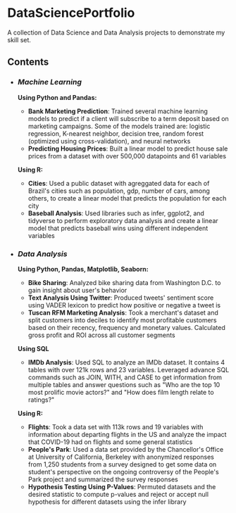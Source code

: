 # DataSciencePortfolio

A collection of Data Science and Data Analysis projects to demonstrate my skill set.

## Contents
* ### _Machine Learning_
  **Using Python and Pandas:**
     * **Bank Marketing Prediction**: Trained several machine learning models to predict if a client will subscribe to a term deposit based on marketing campaigns. Some of the models trained are: logistic regression, K-nearest neighbor, decision tree, random forest (optimized using cross-validation), and neural networks 
     * **Predicting Housing Prices**: Built a linear model to predict house sale prices from a dataset with over 500,000 datapoints and 61 variables
     
  **Using R:**
    * **Cities**: Used a public dataset with agreggated data for each of Brazil's cities such as population, gdp, number of cars, among others, to create a linear model that predicts the population for each city
    * **Baseball Analysis**: Used libraries such as infer, ggplot2, and tidyverse to perform exploratory data analysis and create a linear model that predicts baseball wins using different independent variables

* ### _Data Analysis_
  **Using Python, Pandas, Matplotlib, Seaborn:**
    * **Bike Sharing**: Analyzed bike sharing data from Washington D.C. to gain insight about user's behavior
    * **Text Analysis Using Twitter**: Produced tweets' sentiment score using VADER lexicon to predict how positive or negative a tweet is
    * **Tuscan RFM Marketing Analysis**: Took a merchant's dataset and split customers into deciles to identify most profitable customers based on their recency, frequency and monetary values. Calculated gross profit and ROI across all customer segments
   
  **Using SQL**
    * **IMDb Analysis**: Used SQL to analyze an IMDb dataset. It contains 4 tables with over 121k rows and 23 variables. Leveraged advance SQL commands such as JOIN, WITH, and CASE to get information from multiple tables and answer questions such as "Who are the top 10 most prolific movie actors?" and "How does film length relate to ratings?"
  
  **Using R:**
    * **Flights**: Took a data set with 113k rows and 19 variables with information about departing flights in the US and analyze the impact that COVID-19 had on flights and some general statistics
    * **People's Park**: Used a data set provided by the Chancellor's Office at University of California, Berkeley with anonymized responses from 1,250 students from a survey designed to get some data on student's perspective on the ongoing controversy of the People's Park project and summarized the survey responses 
    * **Hypothesis Testing Using P-Values**: Permuted datasets and the desired statistic to compute p-values and reject or accept null hypothesis for different datasets using the infer library
    
